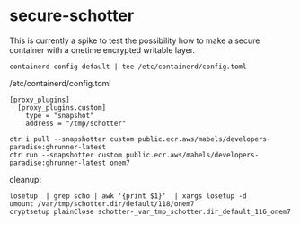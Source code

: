 # secure-schotter

This is currently a spike to test the possibility how to make a secure container with a onetime encrypted writable layer.


```
containerd config default | tee /etc/containerd/config.toml
```

/etc/containerd/config.toml
```
[proxy_plugins]
  [proxy_plugins.custom]
    type = "snapshot"
    address = "/tmp/schotter"
```

```
ctr i pull --snapshotter custom public.ecr.aws/mabels/developers-paradise:ghrunner-latest
ctr run --snapshotter custom public.ecr.aws/mabels/developers-paradise:ghrunner-latest onem7
```

cleanup:
```
losetup  | grep scho | awk '{print $1}'  | xargs losetup -d
umount /var/tmp/schotter.dir/default/118/onem7
cryptsetup plainClose schotter-_var_tmp_schotter.dir_default_116_onem7
```